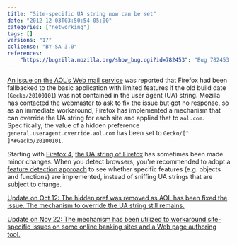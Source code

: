 ```yaml
---
title: "Site-specific UA string now can be set"
date: "2012-12-03T03:50:54-05:00"
categories: ["networking"]
tags: []
versions: "17"
cclicense: "BY-SA 3.0"
references:
    "https://bugzilla.mozilla.org/show_bug.cgi?id=782453": "Bug 782453 – Add site-specific User Agent infrastructure and use it to fix AOL Mail"
---
```

[An issue on the AOL's Web mail service](https://bugzilla.mozilla.org/show_bug.cgi?id=778408) was reported that Firefox had been fallbacked to the basic application with limited features if the old build date (`Gecko/20100101`) was not contained in the user agent (UA) string. Mozilla has contacted the webmaster to ask to fix the issue but got no response, so as an immediate workaround, Firefox has implemented a mechanism that can override the UA string for each site and applied that to `aol.com`. Specifically, the value of a hidden preference `general.useragent.override.aol.com` has been set to `Gecko/[^ ]*#Gecko/20100101`.

Starting with [Firefox 4](https://hacks.mozilla.org/2010/09/final-user-agent-string-for-firefox-4/), [the UA string of Firefox](https://developer.mozilla.org/en-US/docs/Gecko_user_agent_string_reference) has sometimes been made minor changes. When you detect browsers, you're recommended to adopt a [feature detection approach](https://developer.mozilla.org/en-US/docs/Browser_Feature_Detection) to see whether specific features (e.g. objects and functions) are implemented, instead of sniffing UA strings that are subject to change.

<ins datetime="2012-10-12">Update on Oct 12: [The hidden pref was removed](https://bugzilla.mozilla.org/show_bug.cgi?id=797363) as AOL has been fixed the issue. The mechanism to override the UA string still remains.</ins>

<ins datetime="2012-11-22">Update on Nov 22: The mechanism has been utilized to workaround site-specific issues on [some online banking sites](https://bugzilla.mozilla.org/show_bug.cgi?id=792054) and [a Web page authoring tool](https://bugzilla.mozilla.org/show_bug.cgi?id=799502).</ins>
